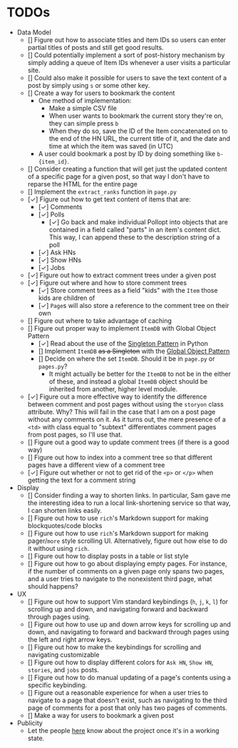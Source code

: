 # TODOs
- Data Model
    - [] Figure out how to associate titles and item IDs so users can enter partial titles of posts and still get good results.
    - [] Could potentially implement a sort of post-history mechanism by simply adding a queue of Item IDs whenever a user visits a particular site. 
    - [] Could also make it possible for users to save the text content of a post by simply using `s` or some other key.
    - [] Create a way for users to bookmark the content
        - One method of implementation:
            - Make a simple CSV file
            - When user wants to bookmark the current story they're on, they can simple press `b`
            - When they do so, save the ID of the Item concatenated on to the end of the HN URL, the current title of it, and the date and time at which the item was saved (in UTC)
        - A user could bookmark a post by ID by doing something like `b-{item_id}`.
    - [] Consider creating a function that will get just the updated content of a specific page for a given post, so that way I don't have to reparse the HTML for the entire page
    - [] Implement the `extract_ranks` function in `page.py`
    - [&check;] Figure out how to get text content of items that are:
        - [&check;] Comments
        - [&check;] Polls
            - [&check;] Go back and make individual Pollopt into objects that are contained in a field called "parts" in an item's content dict. This way, I can append these to the description string of a poll
        - [&check;] Ask HNs
        - [&check;] Show HNs
        - [&check;] Jobs
    - [&check;] Figure out how to extract comment trees under a given post
    - [&check;] Figure out where and how to store comment trees
        - [&check;] Store comment trees as a field "kids" with the `Item` those kids are children of
        - [&check;] `Page`s will also store a reference to the comment tree on their own
    - [] Figure out where to take advantage of caching
    - [] Figure out proper way to implement `ItemDB` with Global Object Pattern
        - [&check;] Read about the use of the [Singleton Pattern](https://python-patterns.guide/gang-of-four/singleton/) in Python
        - [] Implement `ItemDB` ~~as a Singleton~~ with the [Global Object Pattern](https://python-patterns.guide/python/module-globals/)
        - [] Decide on where the set `ItemDB`. Should it be in `page.py` or `pages.py`?
            - It might actually be better for the `ItemDB` to not be in the either of these, and instead a global `ItemDB` object should be inherited from another, higher level module.
    - [&check;] Figure out a more effective way to identify the difference between comment and post pages without using the `storyon` class attribute. Why? This will fail in the case that I am on a post page without any comments on it. As it turns out, the mere presence of a `<td>` with class equal to "subtext" differentiates comment pages from post pages, so I'll use that.
    - [] Figure out a good way to update comment trees (if there is a good way)
    - [] Figure out how to index into a comment tree so that different pages have a different view of a comment tree
    - [&check;] Figure out whether or not to get rid of the `<p>` or `</p>` when getting the text for a comment string
- Display
    - [] Consider finding a way to shorten links. In particular, Sam gave me the interesting idea to run a local link-shortening service so that way, I can shorten links easily.
    - [] Figure out how to use `rich`'s Markdown support for making blockquotes/code blocks
    - [] Figure out how to use `rich`'s Markdown support for making pager/`more` style scrolling UI. Alternatively, figure out how else to do it without using `rich`.
    - [] Figure out how to display posts in a table or list style
    - [] Figure out how to go about displaying empty pages. For instance, if the number of comments on a given page only spans two pages, and a user tries to navigate to the nonexistent third page, what should happens?
- UX
    - [] Figure out how to support Vim standard keybindings (`h`, `j`, `k`, `l`) for scrolling up and down, and navigating forward and backward through pages using.
    - [] Figure out how to use up and down arrow keys for scrolling up and down, and navigating to forward and backward through pages using the left and right arrow keys.
    - [] Figure out how to make the keybindings for scrolling and navigating customizable
    - [] Figure out how to display different colors for `Ask HN`, `Show HN`, `stories`, and `jobs` posts.
    - [] Figure out how to do manual updating of a page's contents using a specific keybinding.
    - [] Figure out a reasonable experience for when a user tries to navigate to a page that doesn't exist, such as navigating to the third page of comments for a post that only has two pages of comments.
    - [] Make a way for users to bookmark a given post
- Publicity
    - Let the people [here](https://news.ycombinator.com/item?id=26040504) know about the project once it's in a working state.